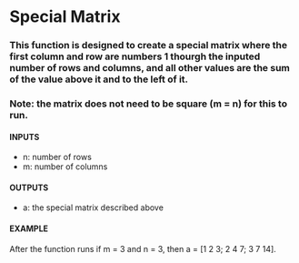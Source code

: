 # Special Matrix
### This function is designed to create a special matrix where the first column and row are numbers 1 thourgh the inputed number of rows and columns, and all other values are the sum of the value above it and to the left of it. 
### Note: the matrix does not need to be square (m = n) for this to run.

#### INPUTS

* n: number of rows
* m: number of columns

#### OUTPUTS
* a: the special matrix described above

#### EXAMPLE
After the function runs if m = 3 and n = 3, then a = [1 2 3; 2 4 7; 3 7 14].
